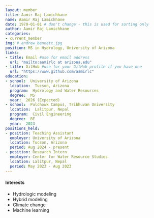 ```yaml
---
layout: member
title: Aamir Raj Lamichhane
name: Aamir Raj Lamichhane
date: 1970-01-01 # don't change - this is used for sorting only
author: Aamir Raj Lamichhane
categories:
- current_member
img: # andrew_bennett.jpg
position: MS in Hydrology, University of Arizona
links:
- title: Email #use for email address
  url: "mailto:aamirlc at arizona.edu"
- title: GitHub #use for your GitHub profile if you have one
  url: "https://www.github.com/aamirlc"
education:
- school:  University of Arizona
  location:  Tucson, Arizona
  program:  Hydrology and Water Resources
  degree:  MS
  year:  2026 (Expected)
- school:  Pulchowk Campus, Tribhuvan University
  location:  Lalitpur, Nepal
  program:  Civil Engineering
  degree:  BE
  year:  2023 
positions_held:
- position: Teaching Assistant
  employer: University of Arizona
  location: Tucson, Arizona
  period: Aug 2024 - present
- position: Research Intern
  employer: Center for Water Resource Studies
  location: Lalitpur, Nepal
  period: May 2023 - Aug 2023
---
```

#### Interests

 - Hydrologic modeling
 - Hybrid modeling
 - Climate change 
 - Machine learning
